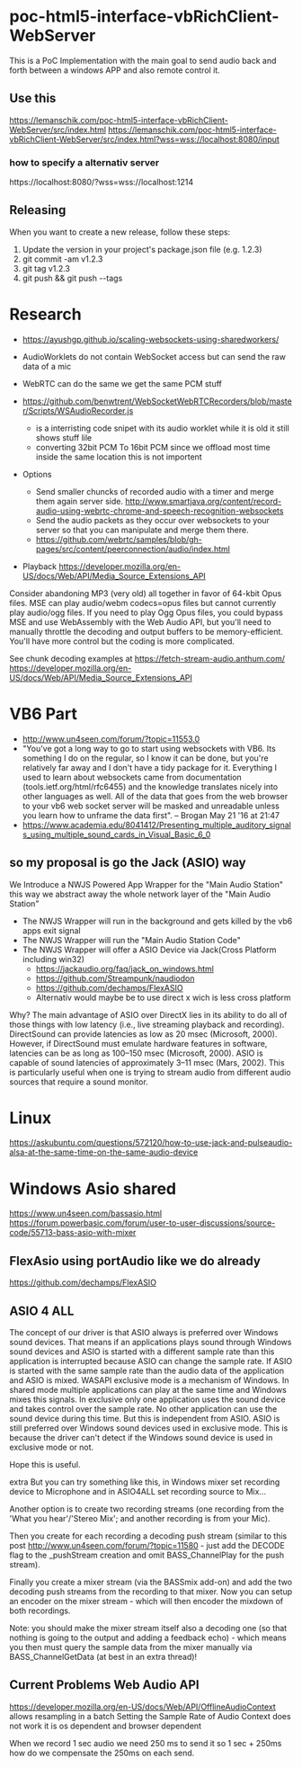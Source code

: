 # poc-html5-interface-vbRichClient-WebServer
This is a PoC Implementation with the main goal to send audio back and forth between a windows APP and also remote control it.

## Use this
https://lemanschik.com/poc-html5-interface-vbRichClient-WebServer/src/index.html
https://lemanschik.com/poc-html5-interface-vbRichClient-WebServer/src/index.html?wss=wss://localhost:8080/input



### how to specify a alternativ server
https://localhost:8080/?wss=wss://localhost:1214

## Releasing
When you want to create a new release, follow these steps:

1. Update the version in your project's package.json file (e.g. 1.2.3)
2. git commit -am v1.2.3
3. git tag v1.2.3
4. git push && git push --tags

# Research 

- https://ayushgp.github.io/scaling-websockets-using-sharedworkers/
- AudioWorklets do not contain WebSocket access but can send the raw data of a mic
- WebRTC can do the same we get the same PCM stuff
- https://github.com/benwtrent/WebSocketWebRTCRecorders/blob/master/Scripts/WSAudioRecorder.js
  - is a interristing code snipet with its audio worklet while it is old it still shows stuff lile
  - converting 32bit PCM To 16bit PCM since we offload most time inside the same location this is not importent
- Options
  - Send smaller chuncks of recorded audio with a timer and merge them again server side. http://www.smartjava.org/content/record-audio-using-webrtc-chrome-and-speech-recognition-websockets
  - Send the audio packets as they occur over websockets to your server so that you can manipulate and merge them there.
  - https://github.com/webrtc/samples/blob/gh-pages/src/content/peerconnection/audio/index.html

- Playback https://developer.mozilla.org/en-US/docs/Web/API/Media_Source_Extensions_API

Consider abandoning MP3 (very old) all together in favor of 64-kbit Opus files. MSE can play audio/webm codecs=opus files but cannot currently play audio/ogg files. If you need to play Ogg Opus files, you could bypass MSE and use WebAssembly with the Web Audio API, but you'll need to manually throttle the decoding and output buffers to be memory-efficient. You'll have more control but the coding is more complicated.

See chunk decoding examples at https://fetch-stream-audio.anthum.com/
https://developer.mozilla.org/en-US/docs/Web/API/Media_Source_Extensions_API

# VB6 Part
- http://www.un4seen.com/forum/?topic=11553.0
- "You've got a long way to go to start using websockets with VB6. Its something I do on the regular, so I know it can be done, but you're relatively far away and I don't have a tidy package for it. Everything I used to learn about websockets came from documentation (tools.ietf.org/html/rfc6455) and the knowledge translates nicely into other languages as well. All of the data that goes from the web browser to your vb6 web socket server will be masked and unreadable unless you learn how to unframe the data first". – 
Brogan
 May 21 '16 at 21:47
- https://www.academia.edu/8041412/Presenting_multiple_auditory_signals_using_multiple_sound_cards_in_Visual_Basic_6_0
 
 
 
## so my proposal is go the Jack (ASIO) way
We Introduce a NWJS Powered App Wrapper for the "Main Audio Station"
this way we abstract away the whole network layer of the "Main Audio Station"
- The NWJS Wrapper will run in the background and gets killed by the vb6 apps exit signal
- The NWJS Wrapper will run the "Main Audio Station Code"
- The NWJS Wrapper will offer a ASIO Device via Jack(Cross Platform including win32)
  - https://jackaudio.org/faq/jack_on_windows.html
  - https://github.com/Streampunk/naudiodon
  - https://github.com/dechamps/FlexASIO
  - Alternativ would maybe be to use direct x wich is less cross platform 

Why?
The main advantage of ASIO over
DirectX lies in its ability to do all of those things with
low latency (i.e., live streaming playback and recording).
DirectSound can provide latencies as low as 20 msec
(Microsoft, 2000). However, if DirectSound must emulate hardware features in software, latencies can be as long
as 100–150 msec (Microsoft, 2000). ASIO is capable of
sound latencies of approximately 3–11 msec (Mars, 2002).
This is particularly useful when one is trying to stream
audio from different audio sources that require a sound monitor.



# Linux 
https://askubuntu.com/questions/572120/how-to-use-jack-and-pulseaudio-alsa-at-the-same-time-on-the-same-audio-device

# Windows Asio shared
https://www.un4seen.com/bassasio.html
https://forum.powerbasic.com/forum/user-to-user-discussions/source-code/55713-bass-asio-with-mixer
## FlexAsio using portAudio like we do already
https://github.com/dechamps/FlexASIO

## ASIO 4 ALL
The concept of our driver is that ASIO always is preferred over Windows sound devices. That means if an applications plays sound through Windows sound devices and ASIO is started with a different sample rate than this application is interrupted because ASIO can change the sample rate. If ASIO is started with the same sample rate than the audio data of the application and ASIO is mixed.
WASAPI exclusive mode is a mechanism of Windows. In shared mode multiple applications can play at the same time and Windows mixes this signals. In exclusive only one application uses the sound device and takes control over the sample rate. No other application can use the sound device during this time. But this is independent from ASIO. ASIO is still preferred over Windows sound devices used in exclusive mode. This is because the driver can't detect if the Windows sound device is used in exclusive mode or not.

Hope this is useful.


extra
But you can try something like this, in Windows mixer set recording device to Microphone and in ASIO4ALL set recording source to Mix...

Another option is to create two recording streams (one recording from the 'What you hear'/'Stereo Mix'; and another recording is from your Mic).

Then you create for each recording a decoding push stream (similar to this post http://www.un4seen.com/forum/?topic=11580 - just add the DECODE flag to the _pushStream creation and omit BASS_ChannelPlay for the push stream).

Finally you create a mixer stream (via the BASSmix add-on) and add the two decoding push streams from the recording to that mixer.
Now you can setup an encoder on the mixer stream - which will then encoder the mixdown of both recordings.

Note: you should make the mixer stream itself also a decoding one (so that nothing is going to the output and adding a feedback echo) - which means you then must query the sample data from the mixer manually via BASS_ChannelGetData (at best in an extra thread)!


## Current Problems Web Audio API 
https://developer.mozilla.org/en-US/docs/Web/API/OfflineAudioContext allows resampling in a batch
Setting the Sample Rate of Audio Context does not work it is os dependent and browser dependent

When we record 1 sec audio we need 250 ms to send it so 1 sec + 250ms 
how do we compensate the 250ms on each send.